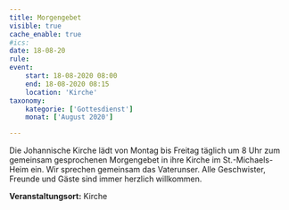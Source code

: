 ```yaml
---
title: Morgengebet
visible: true
cache_enable: true
#ics: 
date: 18-08-20
rule: 
event:
	start: 18-08-2020 08:00
	end: 18-08-2020 08:15
	location: 'Kirche'
taxonomy:
	kategorie: ['Gottesdienst']
	monat: ['August 2020']

---
```

Die Johannische Kirche lädt von Montag bis Freitag täglich um 8 Uhr zum gemeinsam gesprochenen Morgengebet in ihre Kirche im St.-Michaels-Heim ein. Wir sprechen gemeinsam das Vaterunser. Alle Geschwister, Freunde und Gäste sind immer herzlich willkommen.



**Veranstaltungsort:** Kirche

